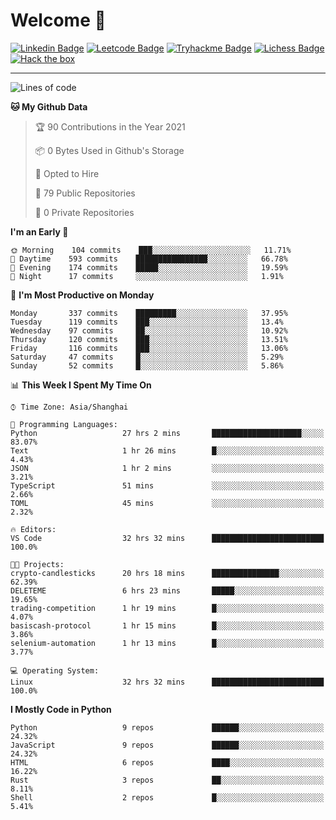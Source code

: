 # Welcome 👋

[![Linkedin Badge](https://img.shields.io/badge/-PedroTorres-blue?style=flat-square&logo=Linkedin&logoColor=white&link=https://www.linkedin.com/in/PedroTorres/)](https://www.linkedin.com/in/pedro-torres-cruz/)
[![Leetcode Badge](https://img.shields.io/badge/profile-leetcode-green)](https://leetcode.com/corfucinas/)
[![Tryhackme Badge](https://img.shields.io/badge/profile-tryhackme-blue)](https://tryhackme.com/p/Corfucinas/)
[![Lichess Badge](https://img.shields.io/badge/challenge_me-lichess-yellow)](https://lichess.org/@/Corfucinas)
[![Hack the box](https://img.shields.io/badge/hack_the_box-profile-red)](https://www.hackthebox.eu/profile/375826)

---

<!--START_SECTION:waka-->
![Lines of code](https://img.shields.io/badge/From%20Hello%20World%20I%27ve%20Written-1.4%20million%20lines%20of%20code-blue)

**🐱 My Github Data** 

> 🏆 90 Contributions in the Year 2021
 > 
> 📦 0 Bytes Used in Github's Storage 
 > 
> 💼 Opted to Hire
 > 
> 📜 79 Public Repositories 
 > 
> 🔑 0 Private Repositories  
 > 
**I'm an Early 🐤** 

```text
🌞 Morning    104 commits    ███░░░░░░░░░░░░░░░░░░░░░░   11.71% 
🌆 Daytime    593 commits    ████████████████░░░░░░░░░   66.78% 
🌃 Evening    174 commits    █████░░░░░░░░░░░░░░░░░░░░   19.59% 
🌙 Night      17 commits     ░░░░░░░░░░░░░░░░░░░░░░░░░   1.91%

```
📅 **I'm Most Productive on Monday** 

```text
Monday       337 commits    █████████░░░░░░░░░░░░░░░░   37.95% 
Tuesday      119 commits    ███░░░░░░░░░░░░░░░░░░░░░░   13.4% 
Wednesday    97 commits     ██░░░░░░░░░░░░░░░░░░░░░░░   10.92% 
Thursday     120 commits    ███░░░░░░░░░░░░░░░░░░░░░░   13.51% 
Friday       116 commits    ███░░░░░░░░░░░░░░░░░░░░░░   13.06% 
Saturday     47 commits     █░░░░░░░░░░░░░░░░░░░░░░░░   5.29% 
Sunday       52 commits     █░░░░░░░░░░░░░░░░░░░░░░░░   5.86%

```


📊 **This Week I Spent My Time On** 

```text
⌚︎ Time Zone: Asia/Shanghai

💬 Programming Languages: 
Python                   27 hrs 2 mins       ████████████████████░░░░░   83.07% 
Text                     1 hr 26 mins        █░░░░░░░░░░░░░░░░░░░░░░░░   4.43% 
JSON                     1 hr 2 mins         ░░░░░░░░░░░░░░░░░░░░░░░░░   3.21% 
TypeScript               51 mins             ░░░░░░░░░░░░░░░░░░░░░░░░░   2.66% 
TOML                     45 mins             ░░░░░░░░░░░░░░░░░░░░░░░░░   2.32%

🔥 Editors: 
VS Code                  32 hrs 32 mins      █████████████████████████   100.0%

🐱‍💻 Projects: 
crypto-candlesticks      20 hrs 18 mins      ███████████████░░░░░░░░░░   62.39% 
DELETEME                 6 hrs 23 mins       █████░░░░░░░░░░░░░░░░░░░░   19.65% 
trading-competition      1 hr 19 mins        █░░░░░░░░░░░░░░░░░░░░░░░░   4.07% 
basiscash-protocol       1 hr 15 mins        █░░░░░░░░░░░░░░░░░░░░░░░░   3.86% 
selenium-automation      1 hr 13 mins        █░░░░░░░░░░░░░░░░░░░░░░░░   3.77%

💻 Operating System: 
Linux                    32 hrs 32 mins      █████████████████████████   100.0%

```

**I Mostly Code in Python** 

```text
Python                   9 repos             ██████░░░░░░░░░░░░░░░░░░░   24.32% 
JavaScript               9 repos             ██████░░░░░░░░░░░░░░░░░░░   24.32% 
HTML                     6 repos             ████░░░░░░░░░░░░░░░░░░░░░   16.22% 
Rust                     3 repos             ██░░░░░░░░░░░░░░░░░░░░░░░   8.11% 
Shell                    2 repos             █░░░░░░░░░░░░░░░░░░░░░░░░   5.41%

```



<!--END_SECTION:waka-->
